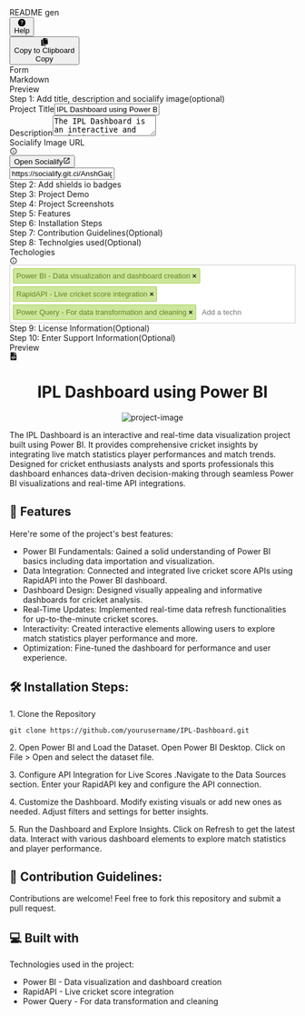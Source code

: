 <!DOCTYPE html>
<!-- saved from url=(0033)https://readme-gen.vercel.app/app -->
<html><head><meta http-equiv="Content-Type" content="text/html; charset=UTF-8"><meta name="viewport" content="width=device-width"><title>README GEN</title><link rel="icon" href="https://readme-gen.vercel.app/favicon.ico"><meta name="next-head-count" content="4"><link rel="preload" href="./README GEN_files/d64d0f8b199c91ce5638.css" as="style"><link rel="stylesheet" href="./README GEN_files/d64d0f8b199c91ce5638.css" data-n-g=""><noscript data-n-css=""></noscript><style data-n-href="/_next/static/css/11aad5633598781a6857.css">.Toastify__toast-container{z-index:9999;-webkit-transform:translateZ(9999px);position:fixed;padding:4px;width:320px;box-sizing:border-box;color:#fff}.Toastify__toast-container--top-left{top:1em;left:1em}.Toastify__toast-container--top-center{top:1em;left:50%;transform:translateX(-50%)}.Toastify__toast-container--top-right{top:1em;right:1em}.Toastify__toast-container--bottom-left{bottom:1em;left:1em}.Toastify__toast-container--bottom-center{bottom:1em;left:50%;transform:translateX(-50%)}.Toastify__toast-container--bottom-right{bottom:1em;right:1em}@media only screen and (max-width:480px){.Toastify__toast-container{width:100vw;padding:0;left:0;margin:0}.Toastify__toast-container--top-center,.Toastify__toast-container--top-left,.Toastify__toast-container--top-right{top:0;transform:translateX(0)}.Toastify__toast-container--bottom-center,.Toastify__toast-container--bottom-left,.Toastify__toast-container--bottom-right{bottom:0;transform:translateX(0)}.Toastify__toast-container--rtl{right:0;left:auto}}.Toastify__toast{position:relative;min-height:64px;box-sizing:border-box;margin-bottom:1rem;padding:8px;border-radius:4px;box-shadow:0 1px 10px 0 rgba(0,0,0,.1),0 2px 15px 0 rgba(0,0,0,.05);display:flex;justify-content:space-between;max-height:800px;overflow:hidden;font-family:sans-serif;cursor:pointer;direction:ltr}.Toastify__toast--rtl{direction:rtl}.Toastify__toast--dark{background:#121212;color:#fff}.Toastify__toast--default{background:#fff;color:#aaa}.Toastify__toast--info{background:#3498db}.Toastify__toast--success{background:#07bc0c}.Toastify__toast--warning{background:#f1c40f}.Toastify__toast--error{background:#e74c3c}.Toastify__toast-body{margin:auto 0;flex:1 1 auto;padding:6px}.Toastify--animate{-webkit-animation-fill-mode:both;animation-fill-mode:both;-webkit-animation-duration:.7s;animation-duration:.7s}@media only screen and (max-width:480px){.Toastify__toast{margin-bottom:0;border-radius:0}}.Toastify__close-button{color:#fff;background:transparent;outline:none;border:none;padding:0;cursor:pointer;opacity:.7;transition:.3s ease;align-self:flex-start}.Toastify__close-button--default{color:#000;opacity:.3}.Toastify__close-button>svg{fill:currentColor;height:16px;width:14px}.Toastify__close-button:focus,.Toastify__close-button:hover{opacity:1}@-webkit-keyframes Toastify__trackProgress{0%{transform:scaleX(1)}to{transform:scaleX(0)}}@keyframes Toastify__trackProgress{0%{transform:scaleX(1)}to{transform:scaleX(0)}}.Toastify__progress-bar{position:absolute;bottom:0;left:0;width:100%;height:5px;z-index:9999;opacity:.7;background-color:hsla(0,0%,100%,.7);transform-origin:left}.Toastify__progress-bar--animated{-webkit-animation:Toastify__trackProgress linear 1 forwards;animation:Toastify__trackProgress linear 1 forwards}.Toastify__progress-bar--controlled{transition:transform .2s}.Toastify__progress-bar--rtl{right:0;left:auto;transform-origin:right}.Toastify__progress-bar--default{background:linear-gradient(90deg,#4cd964,#5ac8fa,#007aff,#34aadc,#5856d6,#ff2d55)}.Toastify__progress-bar--dark{background:#bb86fc}@-webkit-keyframes Toastify__bounceInRight{0%,60%,75%,90%,to{-webkit-animation-timing-function:cubic-bezier(.215,.61,.355,1);animation-timing-function:cubic-bezier(.215,.61,.355,1)}0%{opacity:0;transform:translate3d(3000px,0,0)}60%{opacity:1;transform:translate3d(-25px,0,0)}75%{transform:translate3d(10px,0,0)}90%{transform:translate3d(-5px,0,0)}to{transform:none}}@keyframes Toastify__bounceInRight{0%,60%,75%,90%,to{-webkit-animation-timing-function:cubic-bezier(.215,.61,.355,1);animation-timing-function:cubic-bezier(.215,.61,.355,1)}0%{opacity:0;transform:translate3d(3000px,0,0)}60%{opacity:1;transform:translate3d(-25px,0,0)}75%{transform:translate3d(10px,0,0)}90%{transform:translate3d(-5px,0,0)}to{transform:none}}@-webkit-keyframes Toastify__bounceOutRight{20%{opacity:1;transform:translate3d(-20px,0,0)}to{opacity:0;transform:translate3d(2000px,0,0)}}@keyframes Toastify__bounceOutRight{20%{opacity:1;transform:translate3d(-20px,0,0)}to{opacity:0;transform:translate3d(2000px,0,0)}}@-webkit-keyframes Toastify__bounceInLeft{0%,60%,75%,90%,to{-webkit-animation-timing-function:cubic-bezier(.215,.61,.355,1);animation-timing-function:cubic-bezier(.215,.61,.355,1)}0%{opacity:0;transform:translate3d(-3000px,0,0)}60%{opacity:1;transform:translate3d(25px,0,0)}75%{transform:translate3d(-10px,0,0)}90%{transform:translate3d(5px,0,0)}to{transform:none}}@keyframes Toastify__bounceInLeft{0%,60%,75%,90%,to{-webkit-animation-timing-function:cubic-bezier(.215,.61,.355,1);animation-timing-function:cubic-bezier(.215,.61,.355,1)}0%{opacity:0;transform:translate3d(-3000px,0,0)}60%{opacity:1;transform:translate3d(25px,0,0)}75%{transform:translate3d(-10px,0,0)}90%{transform:translate3d(5px,0,0)}to{transform:none}}@-webkit-keyframes Toastify__bounceOutLeft{20%{opacity:1;transform:translate3d(20px,0,0)}to{opacity:0;transform:translate3d(-2000px,0,0)}}@keyframes Toastify__bounceOutLeft{20%{opacity:1;transform:translate3d(20px,0,0)}to{opacity:0;transform:translate3d(-2000px,0,0)}}@-webkit-keyframes Toastify__bounceInUp{0%,60%,75%,90%,to{-webkit-animation-timing-function:cubic-bezier(.215,.61,.355,1);animation-timing-function:cubic-bezier(.215,.61,.355,1)}0%{opacity:0;transform:translate3d(0,3000px,0)}60%{opacity:1;transform:translate3d(0,-20px,0)}75%{transform:translate3d(0,10px,0)}90%{transform:translate3d(0,-5px,0)}to{transform:translateZ(0)}}@keyframes Toastify__bounceInUp{0%,60%,75%,90%,to{-webkit-animation-timing-function:cubic-bezier(.215,.61,.355,1);animation-timing-function:cubic-bezier(.215,.61,.355,1)}0%{opacity:0;transform:translate3d(0,3000px,0)}60%{opacity:1;transform:translate3d(0,-20px,0)}75%{transform:translate3d(0,10px,0)}90%{transform:translate3d(0,-5px,0)}to{transform:translateZ(0)}}@-webkit-keyframes Toastify__bounceOutUp{20%{transform:translate3d(0,-10px,0)}40%,45%{opacity:1;transform:translate3d(0,20px,0)}to{opacity:0;transform:translate3d(0,-2000px,0)}}@keyframes Toastify__bounceOutUp{20%{transform:translate3d(0,-10px,0)}40%,45%{opacity:1;transform:translate3d(0,20px,0)}to{opacity:0;transform:translate3d(0,-2000px,0)}}@-webkit-keyframes Toastify__bounceInDown{0%,60%,75%,90%,to{-webkit-animation-timing-function:cubic-bezier(.215,.61,.355,1);animation-timing-function:cubic-bezier(.215,.61,.355,1)}0%{opacity:0;transform:translate3d(0,-3000px,0)}60%{opacity:1;transform:translate3d(0,25px,0)}75%{transform:translate3d(0,-10px,0)}90%{transform:translate3d(0,5px,0)}to{transform:none}}@keyframes Toastify__bounceInDown{0%,60%,75%,90%,to{-webkit-animation-timing-function:cubic-bezier(.215,.61,.355,1);animation-timing-function:cubic-bezier(.215,.61,.355,1)}0%{opacity:0;transform:translate3d(0,-3000px,0)}60%{opacity:1;transform:translate3d(0,25px,0)}75%{transform:translate3d(0,-10px,0)}90%{transform:translate3d(0,5px,0)}to{transform:none}}@-webkit-keyframes Toastify__bounceOutDown{20%{transform:translate3d(0,10px,0)}40%,45%{opacity:1;transform:translate3d(0,-20px,0)}to{opacity:0;transform:translate3d(0,2000px,0)}}@keyframes Toastify__bounceOutDown{20%{transform:translate3d(0,10px,0)}40%,45%{opacity:1;transform:translate3d(0,-20px,0)}to{opacity:0;transform:translate3d(0,2000px,0)}}.Toastify__bounce-enter--bottom-left,.Toastify__bounce-enter--top-left{-webkit-animation-name:Toastify__bounceInLeft;animation-name:Toastify__bounceInLeft}.Toastify__bounce-enter--bottom-right,.Toastify__bounce-enter--top-right{-webkit-animation-name:Toastify__bounceInRight;animation-name:Toastify__bounceInRight}.Toastify__bounce-enter--top-center{-webkit-animation-name:Toastify__bounceInDown;animation-name:Toastify__bounceInDown}.Toastify__bounce-enter--bottom-center{-webkit-animation-name:Toastify__bounceInUp;animation-name:Toastify__bounceInUp}.Toastify__bounce-exit--bottom-left,.Toastify__bounce-exit--top-left{-webkit-animation-name:Toastify__bounceOutLeft;animation-name:Toastify__bounceOutLeft}.Toastify__bounce-exit--bottom-right,.Toastify__bounce-exit--top-right{-webkit-animation-name:Toastify__bounceOutRight;animation-name:Toastify__bounceOutRight}.Toastify__bounce-exit--top-center{-webkit-animation-name:Toastify__bounceOutUp;animation-name:Toastify__bounceOutUp}.Toastify__bounce-exit--bottom-center{-webkit-animation-name:Toastify__bounceOutDown;animation-name:Toastify__bounceOutDown}@-webkit-keyframes Toastify__zoomIn{0%{opacity:0;transform:scale3d(.3,.3,.3)}50%{opacity:1}}@keyframes Toastify__zoomIn{0%{opacity:0;transform:scale3d(.3,.3,.3)}50%{opacity:1}}@-webkit-keyframes Toastify__zoomOut{0%{opacity:1}50%{opacity:0;transform:scale3d(.3,.3,.3)}to{opacity:0}}@keyframes Toastify__zoomOut{0%{opacity:1}50%{opacity:0;transform:scale3d(.3,.3,.3)}to{opacity:0}}.Toastify__zoom-enter{-webkit-animation-name:Toastify__zoomIn;animation-name:Toastify__zoomIn}.Toastify__zoom-exit{-webkit-animation-name:Toastify__zoomOut;animation-name:Toastify__zoomOut}@-webkit-keyframes Toastify__flipIn{0%{transform:perspective(400px) rotateX(90deg);-webkit-animation-timing-function:ease-in;animation-timing-function:ease-in;opacity:0}40%{transform:perspective(400px) rotateX(-20deg);-webkit-animation-timing-function:ease-in;animation-timing-function:ease-in}60%{transform:perspective(400px) rotateX(10deg);opacity:1}80%{transform:perspective(400px) rotateX(-5deg)}to{transform:perspective(400px)}}@keyframes Toastify__flipIn{0%{transform:perspective(400px) rotateX(90deg);-webkit-animation-timing-function:ease-in;animation-timing-function:ease-in;opacity:0}40%{transform:perspective(400px) rotateX(-20deg);-webkit-animation-timing-function:ease-in;animation-timing-function:ease-in}60%{transform:perspective(400px) rotateX(10deg);opacity:1}80%{transform:perspective(400px) rotateX(-5deg)}to{transform:perspective(400px)}}@-webkit-keyframes Toastify__flipOut{0%{transform:perspective(400px)}30%{transform:perspective(400px) rotateX(-20deg);opacity:1}to{transform:perspective(400px) rotateX(90deg);opacity:0}}@keyframes Toastify__flipOut{0%{transform:perspective(400px)}30%{transform:perspective(400px) rotateX(-20deg);opacity:1}to{transform:perspective(400px) rotateX(90deg);opacity:0}}.Toastify__flip-enter{-webkit-animation-name:Toastify__flipIn;animation-name:Toastify__flipIn}.Toastify__flip-exit{-webkit-animation-name:Toastify__flipOut;animation-name:Toastify__flipOut}@-webkit-keyframes Toastify__slideInRight{0%{transform:translate3d(110%,0,0);visibility:visible}to{transform:translateZ(0)}}@keyframes Toastify__slideInRight{0%{transform:translate3d(110%,0,0);visibility:visible}to{transform:translateZ(0)}}@-webkit-keyframes Toastify__slideInLeft{0%{transform:translate3d(-110%,0,0);visibility:visible}to{transform:translateZ(0)}}@keyframes Toastify__slideInLeft{0%{transform:translate3d(-110%,0,0);visibility:visible}to{transform:translateZ(0)}}@-webkit-keyframes Toastify__slideInUp{0%{transform:translate3d(0,110%,0);visibility:visible}to{transform:translateZ(0)}}@keyframes Toastify__slideInUp{0%{transform:translate3d(0,110%,0);visibility:visible}to{transform:translateZ(0)}}@-webkit-keyframes Toastify__slideInDown{0%{transform:translate3d(0,-110%,0);visibility:visible}to{transform:translateZ(0)}}@keyframes Toastify__slideInDown{0%{transform:translate3d(0,-110%,0);visibility:visible}to{transform:translateZ(0)}}@-webkit-keyframes Toastify__slideOutRight{0%{transform:translateZ(0)}to{visibility:hidden;transform:translate3d(110%,0,0)}}@keyframes Toastify__slideOutRight{0%{transform:translateZ(0)}to{visibility:hidden;transform:translate3d(110%,0,0)}}@-webkit-keyframes Toastify__slideOutLeft{0%{transform:translateZ(0)}to{visibility:hidden;transform:translate3d(-110%,0,0)}}@keyframes Toastify__slideOutLeft{0%{transform:translateZ(0)}to{visibility:hidden;transform:translate3d(-110%,0,0)}}@-webkit-keyframes Toastify__slideOutDown{0%{transform:translateZ(0)}to{visibility:hidden;transform:translate3d(0,500px,0)}}@keyframes Toastify__slideOutDown{0%{transform:translateZ(0)}to{visibility:hidden;transform:translate3d(0,500px,0)}}@-webkit-keyframes Toastify__slideOutUp{0%{transform:translateZ(0)}to{visibility:hidden;transform:translate3d(0,-500px,0)}}@keyframes Toastify__slideOutUp{0%{transform:translateZ(0)}to{visibility:hidden;transform:translate3d(0,-500px,0)}}.Toastify__slide-enter--bottom-left,.Toastify__slide-enter--top-left{-webkit-animation-name:Toastify__slideInLeft;animation-name:Toastify__slideInLeft}.Toastify__slide-enter--bottom-right,.Toastify__slide-enter--top-right{-webkit-animation-name:Toastify__slideInRight;animation-name:Toastify__slideInRight}.Toastify__slide-enter--top-center{-webkit-animation-name:Toastify__slideInDown;animation-name:Toastify__slideInDown}.Toastify__slide-enter--bottom-center{-webkit-animation-name:Toastify__slideInUp;animation-name:Toastify__slideInUp}.Toastify__slide-exit--bottom-left,.Toastify__slide-exit--top-left{-webkit-animation-name:Toastify__slideOutLeft;animation-name:Toastify__slideOutLeft}.Toastify__slide-exit--bottom-right,.Toastify__slide-exit--top-right{-webkit-animation-name:Toastify__slideOutRight;animation-name:Toastify__slideOutRight}.Toastify__slide-exit--top-center{-webkit-animation-name:Toastify__slideOutUp;animation-name:Toastify__slideOutUp}.Toastify__slide-exit--bottom-center{-webkit-animation-name:Toastify__slideOutDown;animation-name:Toastify__slideOutDown}.react-tagsinput{background-color:#fff;border:1px solid #ccc;overflow:hidden;padding-left:5px;padding-top:5px}.react-tagsinput--focused{border-color:#a5d24a}.react-tagsinput-tag{background-color:#cde69c;border-radius:2px;border:1px solid #a5d24a;color:#638421;display:inline-block;font-family:sans-serif;font-size:13px;font-weight:400;margin-bottom:5px;margin-right:5px;padding:5px}.react-tagsinput-remove{cursor:pointer;font-weight:700}.react-tagsinput-tag a:before{content:" ×"}.react-tagsinput-input{background:transparent;border:0;color:#777;font-family:sans-serif;font-size:13px;font-weight:400;margin-bottom:6px;margin-top:1px;outline:none;padding:5px;width:80px}</style><script defer="" nomodule="" src="./README GEN_files/polyfills-e7a279300235e161e32a.js.download"></script><script src="./README GEN_files/webpack-d6ded2238bde634a0000.js.download" defer=""></script><script src="./README GEN_files/framework-2f612445bd50b211f15a.js.download" defer=""></script><script src="./README GEN_files/main-63aa6d9134463acbfbf4.js.download" defer=""></script><script src="./README GEN_files/_app-4adaa9205beda8307ea0.js.download" defer=""></script><script src="./README GEN_files/1bfc9850-0ce7ad91792f744aed77.js.download" defer=""></script><script src="./README GEN_files/ae51ba48-c2face5c32cdf50711de.js.download" defer=""></script><script src="./README GEN_files/78e521c3-d49a6769069c9d643ab2.js.download" defer=""></script><script src="./README GEN_files/127-472ed52aeaf1a74e9ae5.js.download" defer=""></script><script src="./README GEN_files/index-a3cd5642efaeaf5770ff.js.download" defer=""></script><script src="./README GEN_files/_buildManifest.js.download" defer=""></script><script src="./README GEN_files/_ssgManifest.js.download" defer=""></script></head><body><div id="__next"><div><main><nav class="w-full site-header bg-indigo-800 text-white flex items-center justify-start md:pl-20 pl-4"><div class="text-lg font-bold">README gen</div><div class="ml-auto md:mr-6 mr-2 flex items-center flex-row-reverse"><div class="ml-3 md:block hidden"><button class="flex items-center border-white border rounded p-2 bg-white text-indigo-800 bg-opacity-90"><svg stroke="currentColor" fill="currentColor" stroke-width="0" viewBox="0 0 16 16" class="mr-1 text-xl" height="1em" width="1em" xmlns="http://www.w3.org/2000/svg"><path fill-rule="evenodd" d="M16 8A8 8 0 110 8a8 8 0 0116 0zM6.57 6.033H5.25C5.22 4.147 6.68 3.5 8.006 3.5c1.397 0 2.673.73 2.673 2.24 0 1.08-.635 1.594-1.244 2.057-.737.559-1.01.768-1.01 1.486v.355H7.117l-.007-.463c-.038-.927.495-1.498 1.168-1.987.59-.444.965-.736.965-1.371 0-.825-.628-1.168-1.314-1.168-.901 0-1.358.603-1.358 1.384zm1.251 6.443c-.584 0-1.009-.394-1.009-.927 0-.552.425-.94 1.01-.94.609 0 1.028.388 1.028.94 0 .533-.42.927-1.029.927z" clip-rule="evenodd"></path></svg><div class="md:block hidden">Help</div></button></div><div><button class="flex items-center border-white border rounded p-2 bg-white text-indigo-800 bg-opacity-90"><svg stroke="currentColor" fill="currentColor" stroke-width="0" viewBox="0 0 448 512" class="mr-1" height="1em" width="1em" xmlns="http://www.w3.org/2000/svg"><path d="M320 448v40c0 13.255-10.745 24-24 24H24c-13.255 0-24-10.745-24-24V120c0-13.255 10.745-24 24-24h72v296c0 30.879 25.121 56 56 56h168zm0-344V0H152c-13.255 0-24 10.745-24 24v368c0 13.255 10.745 24 24 24h272c13.255 0 24-10.745 24-24V128H344c-13.2 0-24-10.8-24-24zm120.971-31.029L375.029 7.029A24 24 0 0 0 358.059 0H352v96h96v-6.059a24 24 0 0 0-7.029-16.97z"></path></svg><div class="md:block hidden">Copy to Clipboard</div><div class="md:hidden block">Copy</div></button></div><div class="Toastify"></div></div></nav><div class="w-full md:flex"><div class="md:w-1/2 max-h-screen overflow-hidden"><nav class="w-full flex justify-start border-b"><div class="border border-indigo-200 border-b-0 border-r-0 px-5 py-2 w-56 text-indigo-800 cursor-pointer rounded bg-indigo-100 bg-opacity-50">Form</div><div class="border border-indigo-200 border-b-0 px-5 py-2 w-56 text-indigo-800 cursor-pointer rounded">Markdown</div><div class="border border-indigo-200 border-b-0 px-5 py-2 w-56 text-indigo-800 cursor-pointer rounded md:hidden block">Preview</div></nav><div class="w-full text-indigo-800 overflow-scroll readme-input-section"><div class="Collapsible" id="titleDescriptionContainer"><span class="Collapsible__trigger is-open">Step 1: Add title, description and socialify image(optional)</span><div class="Collapsible__contentOuter" style="height: auto; transition: none; overflow: hidden;"><div class="Collapsible__contentInner"><div class="md:flex my-2"><div class="px-6"><div class="flex flex-col items-start"><label for="project-title">Project Title</label><input type="text" id="project-title" class="border rounded mt-2 py-1 px-2 w-56" placeholder="Enter project title" value="IPL Dashboard using Power BI"></div><div class="flex flex-col items-start mt-4"><label for="project-description">Description</label><textarea type="text" id="project-description" class="border rounded mt-2 py-1 px-2 h-32 w-56" placeholder="Enter project description">The IPL Dashboard is an interactive and real-time data visualization project built using Power BI. It provides comprehensive cricket insights by integrating live match statistics, player performances, and match trends. Designed for cricket enthusiasts, analysts, and sports professionals, this dashboard enhances data-driven decision-making through seamless Power BI visualizations and real-time API integrations.</textarea></div></div><div class="px-6 md:px-0"><div class="flex items-center justify-start"><label for="socialify-image-url">Socialify Image URL</label><div><svg stroke="currentColor" fill="currentColor" stroke-width="0" viewBox="0 0 512 512" class="ml-1 cursor-pointer" height="1em" width="1em" xmlns="http://www.w3.org/2000/svg"><path d="M256 90c44.3 0 86 17.3 117.4 48.6C404.7 170 422 211.7 422 256s-17.3 86-48.6 117.4C342 404.7 300.3 422 256 422s-86-17.3-117.4-48.6C107.3 342 90 300.3 90 256s17.3-86 48.6-117.4C170 107.3 211.7 90 256 90m0-42C141.1 48 48 141.1 48 256s93.1 208 208 208 208-93.1 208-208S370.9 48 256 48z"></path><path d="M277 360h-42V235h42v125zm0-166h-42v-42h42v42z"></path></svg></div><div></div><div class="ml-2"><button class="bg-indigo-800 text-white px-2 rounded flex items-center link-button"><span class="text-sm">Open Socialify</span><svg stroke="currentColor" fill="currentColor" stroke-width="0" viewBox="0 0 512 512" height="1em" width="1em" xmlns="http://www.w3.org/2000/svg"><path d="M405.34 405.332H106.66V106.668H240V64H106.66C83.191 64 64 83.197 64 106.668v298.664C64 428.803 83.191 448 106.66 448h298.68c23.469 0 42.66-19.197 42.66-42.668V272h-42.66v133.332zM288 64v42.668h87.474L159.999 322.133l29.866 29.866 215.476-215.47V224H448V64H288z"></path></svg></button></div></div><div class="flex justify-start"><input type="text" id="project-image-url" class="border rounded mt-2 py-1 px-2 w-56" placeholder="Enter URL for project image" value="https://socialify.git.ci/AnshGaigawali/IPL2024Dashboard/image?language=1&amp;owner=1&amp;name=1&amp;stargazers=1&amp;theme=Light"></div></div></div></div></div></div><div class="Collapsible" id="ShieldsIOContainer"><span class="Collapsible__trigger is-closed">Step 2: Add shields io badges</span><div class="Collapsible__contentOuter" style="height: 0px; transition: height 400ms linear; overflow: hidden;"><div class="Collapsible__contentInner"><div class="flex mt-2"><div class="px-6"><div class="flex flex-col items-start mt-2"><div class="flex items-center"><div class="flex items-center"><label for="project-description">Shields</label><div class="cursor-pointer"><svg stroke="currentColor" fill="currentColor" stroke-width="0" viewBox="0 0 512 512" class="ml-1" height="1em" width="1em" xmlns="http://www.w3.org/2000/svg"><path d="M256 90c44.3 0 86 17.3 117.4 48.6C404.7 170 422 211.7 422 256s-17.3 86-48.6 117.4C342 404.7 300.3 422 256 422s-86-17.3-117.4-48.6C107.3 342 90 300.3 90 256s17.3-86 48.6-117.4C170 107.3 211.7 90 256 90m0-42C141.1 48 48 141.1 48 256s93.1 208 208 208 208-93.1 208-208S370.9 48 256 48z"></path><path d="M277 360h-42V235h42v125zm0-166h-42v-42h42v42z"></path></svg></div><div></div></div><div class="ml-5"><button class="bg-indigo-800 text-white px-3 py-1 rounded">Generate Sheilds</button></div></div><div class="my-2" id="shields-io-input-container"><div class="react-tagsinput"><span><input type="text" class="react-tagsinput-input" placeholder="Enter a badge URL and press enter" value=""></span></div></div></div></div></div></div></div></div><div class="Collapsible" id="projectDemoContainer"><span class="Collapsible__trigger is-closed">Step 3: Project Demo</span><div class="Collapsible__contentOuter" style="height: 0px; transition: height 400ms linear; overflow: hidden;"><div class="Collapsible__contentInner"><div class="flex my-2"><div class="px-6"><div class="flex flex-col items-start mt-4"><label for="project-demo-url">Project Demo URL</label><input type="text" id="project-demo-url" class="border rounded mt-2 py-1 px-2 w-56" placeholder="Enter project demo URL" value=""></div></div></div></div></div></div><div class="Collapsible" id="projectScreenShotsContainer"><span class="Collapsible__trigger is-closed">Step 4: Project Screenshots</span><div class="Collapsible__contentOuter" style="height: 0px; transition: height 400ms linear; overflow: hidden;"><div class="Collapsible__contentInner"><div class="flex mt-2"><div class="px-6"><div class="my-1"><div class="md:flex mt-2"><div class="flex flex-col items-start"><label for="first-text-inputScreenshot Image URL">Screenshot Image URL</label><input type="text" data-cy="first-text-inputScreenshotImageURL0" id="first-text-inputScreenshot Image URL0" class="border rounded mt-1 py-1 px-2 w-52" placeholder="Enter URL of project screenshot" value=""></div><div class="flex flex-col items-start md:ml-4"><label for="second-text-input">Enter Width</label><input type="text" id="second-text-inputEnter Width0" data-cy="second-text-inputEnterWidth0" class="border rounded mt-1 py-1 px-2 w-52" placeholder="Enter width for image" value=""></div><div class="flex flex-col items-start md:ml-4"><label for="third-text-input">Enter Height</label><input type="text" id="third-text-input" data-cy="third-text-inputEnterHeight0" class="border rounded mt-1 py-1 px-2 w-52" placeholder="Enter height for image" value=""></div></div><button class="bg-indigo-800 text-white px-3 py-1 rounded my-4" data-cy="Screenshot Image URL-button"><div class="flex items-center"><svg stroke="currentColor" fill="none" stroke-width="2" viewBox="0 0 24 24" stroke-linecap="round" stroke-linejoin="round" height="1em" width="1em" xmlns="http://www.w3.org/2000/svg"><circle cx="12" cy="12" r="10"></circle><line x1="12" y1="8" x2="12" y2="16"></line><line x1="8" y1="12" x2="16" y2="12"></line></svg><span class="ml-1">Add another project screenshot</span></div></button></div></div></div></div></div></div><div class="Collapsible" id="featuresContainer"><span class="Collapsible__trigger is-closed">Step 5: Features</span><div class="Collapsible__contentOuter" style="height: 0px; transition: height 400ms linear; overflow: hidden;"><div class="Collapsible__contentInner"><div class="flex mt-2"><div class="px-6"><div class="flex flex-col items-start mt-2"><div class="flex items-center"><div class="flex items-center"><label for="project-description">Features</label><div class="cursor-pointer"><svg stroke="currentColor" fill="currentColor" stroke-width="0" viewBox="0 0 512 512" class="ml-1" height="1em" width="1em" xmlns="http://www.w3.org/2000/svg"><path d="M256 90c44.3 0 86 17.3 117.4 48.6C404.7 170 422 211.7 422 256s-17.3 86-48.6 117.4C342 404.7 300.3 422 256 422s-86-17.3-117.4-48.6C107.3 342 90 300.3 90 256s17.3-86 48.6-117.4C170 107.3 211.7 90 256 90m0-42C141.1 48 48 141.1 48 256s93.1 208 208 208 208-93.1 208-208S370.9 48 256 48z"></path><path d="M277 360h-42V235h42v125zm0-166h-42v-42h42v42z"></path></svg></div><div></div></div></div><div class="my-2" data-cy="features-input-tags-containerFeatures"><div class="react-tagsinput"><span><span class="react-tagsinput-tag">Power BI Fundamentals: Gained a solid understanding of Power BI basics, including data importation and visualization.<a class="react-tagsinput-remove"></a></span><span class="react-tagsinput-tag">Data Integration: Connected and integrated live cricket score APIs using RapidAPI into the Power BI dashboard.<a class="react-tagsinput-remove"></a></span><span class="react-tagsinput-tag">Dashboard Design: Designed visually appealing and informative dashboards for cricket analysis.<a class="react-tagsinput-remove"></a></span><span class="react-tagsinput-tag">Real-Time Updates: Implemented real-time data refresh functionalities for up-to-the-minute cricket scores.<a class="react-tagsinput-remove"></a></span><span class="react-tagsinput-tag">Interactivity: Created interactive elements allowing users to explore match statistics, player performance, and more.<a class="react-tagsinput-remove"></a></span><span class="react-tagsinput-tag">Optimization: Fine-tuned the dashboard for performance and user experience.<a class="react-tagsinput-remove"></a></span><input type="text" class="react-tagsinput-input" placeholder="Add a feature and press Enter" value=""></span></div></div></div></div></div></div></div></div><div class="Collapsible" id="installationStepsContainer"><span class="Collapsible__trigger is-closed">Step 6: Installation Steps</span><div class="Collapsible__contentOuter" style="height: 0px; transition: height 400ms linear; overflow: hidden;"><div class="Collapsible__contentInner"><div class="flex mt-2"><div class="px-6"><div class="md:flex mt-2"><div class="flex flex-col items-start"><label for="first-text-inputInstallation Step">Installation Step</label><input type="text" data-cy="first-text-inputInstallationStep0" id="first-text-inputInstallation Step0" class="border rounded mt-1 py-1 px-2 w-52" placeholder="Enter title text for step" value="Clone the Repository"></div><div class="flex flex-col items-start md:ml-4"><label for="second-text-input">Code for step</label><input type="text" id="second-text-inputCode for step0" data-cy="second-text-inputCodeforstep0" class="border rounded mt-1 py-1 px-2 w-52" placeholder="Enter code for step" value="git clone https://github.com/yourusername/IPL-Dashboard.git"></div></div><div class="md:flex mt-2"><div class="flex flex-col items-start"><label for="first-text-inputInstallation Step">Installation Step</label><input type="text" data-cy="first-text-inputInstallationStep1" id="first-text-inputInstallation Step1" class="border rounded mt-1 py-1 px-2 w-52" placeholder="Enter title text for step" value="Open Power BI and Load the Dataset. Open Power BI Desktop.  Click on File &gt; Open and select the dataset file."></div><div class="flex flex-col items-start md:ml-4"><label for="second-text-input">Code for step</label><input type="text" id="second-text-inputCode for step1" data-cy="second-text-inputCodeforstep1" class="border rounded mt-1 py-1 px-2 w-52" placeholder="Enter code for step" value=""></div></div><div class="md:flex mt-2"><div class="flex flex-col items-start"><label for="first-text-inputInstallation Step">Installation Step</label><input type="text" data-cy="first-text-inputInstallationStep2" id="first-text-inputInstallation Step2" class="border rounded mt-1 py-1 px-2 w-52" placeholder="Enter title text for step" value="Configure API Integration for Live Scores  .Navigate to the Data Sources section.  Enter your RapidAPI key and configure the API connection."></div><div class="flex flex-col items-start md:ml-4"><label for="second-text-input">Code for step</label><input type="text" id="second-text-inputCode for step2" data-cy="second-text-inputCodeforstep2" class="border rounded mt-1 py-1 px-2 w-52" placeholder="Enter code for step" value=""></div></div><div class="md:flex mt-2"><div class="flex flex-col items-start"><label for="first-text-inputInstallation Step">Installation Step</label><input type="text" data-cy="first-text-inputInstallationStep3" id="first-text-inputInstallation Step3" class="border rounded mt-1 py-1 px-2 w-52" placeholder="Enter title text for step" value="Customize the Dashboard.  Modify existing visuals or add new ones as needed.  Adjust filters and settings for better insights."></div><div class="flex flex-col items-start md:ml-4"><label for="second-text-input">Code for step</label><input type="text" id="second-text-inputCode for step3" data-cy="second-text-inputCodeforstep3" class="border rounded mt-1 py-1 px-2 w-52" placeholder="Enter code for step" value=""></div></div><div class="md:flex mt-2"><div class="flex flex-col items-start"><label for="first-text-inputInstallation Step">Installation Step</label><input type="text" data-cy="first-text-inputInstallationStep4" id="first-text-inputInstallation Step4" class="border rounded mt-1 py-1 px-2 w-52" placeholder="Enter title text for step" value="Run the Dashboard and Explore Insights.  Click on Refresh to get the latest data.  Interact with various dashboard elements to explore match statistics and player performance."></div><div class="flex flex-col items-start md:ml-4"><label for="second-text-input">Code for step</label><input type="text" id="second-text-inputCode for step4" data-cy="second-text-inputCodeforstep4" class="border rounded mt-1 py-1 px-2 w-52" placeholder="Enter code for step" value=""></div></div><button class="bg-indigo-800 text-white px-3 py-1 rounded my-4" data-cy="Installation Step-button"><div class="flex items-center"><svg stroke="currentColor" fill="none" stroke-width="2" viewBox="0 0 24 24" stroke-linecap="round" stroke-linejoin="round" height="1em" width="1em" xmlns="http://www.w3.org/2000/svg"><circle cx="12" cy="12" r="10"></circle><line x1="12" y1="8" x2="12" y2="16"></line><line x1="8" y1="12" x2="16" y2="12"></line></svg><span class="ml-1">Add another step</span></div></button></div></div></div></div></div><div class="Collapsible"><span class="Collapsible__trigger is-closed">Step 7: Contribution Guidelines(Optional)</span><div class="Collapsible__contentOuter" style="height: 0px; transition: height 400ms linear; overflow: hidden;"><div class="Collapsible__contentInner"><div class="flex mt-2"><div class="px-6"><div class="flex flex-col items-start mt-4"><label for="project-contribution-guidelines">Enter Contribution Guidelines</label><textarea type="text" id="project-contribution-guidelines" class="border rounded mt-2 py-1 px-2 h-32 w-56 lg:w-96" placeholder="Enter project contribution guidelines">Contributions are welcome! Feel free to fork this repository and submit a pull request.</textarea></div></div></div></div></div></div><div class="Collapsible"><span class="Collapsible__trigger is-open">Step 8: Technolgies used(Optional)</span><div class="Collapsible__contentOuter" style="height: auto; transition: height 400ms linear; overflow: hidden;"><div class="Collapsible__contentInner"><div class="flex mt-2"><div class="px-6"><div class="flex flex-col items-start mt-2"><div class="flex items-center"><div class="flex items-center"><label for="project-description">Techologies</label><div class="cursor-pointer"><svg stroke="currentColor" fill="currentColor" stroke-width="0" viewBox="0 0 512 512" class="ml-1" height="1em" width="1em" xmlns="http://www.w3.org/2000/svg"><path d="M256 90c44.3 0 86 17.3 117.4 48.6C404.7 170 422 211.7 422 256s-17.3 86-48.6 117.4C342 404.7 300.3 422 256 422s-86-17.3-117.4-48.6C107.3 342 90 300.3 90 256s17.3-86 48.6-117.4C170 107.3 211.7 90 256 90m0-42C141.1 48 48 141.1 48 256s93.1 208 208 208 208-93.1 208-208S370.9 48 256 48z"></path><path d="M277 360h-42V235h42v125zm0-166h-42v-42h42v42z"></path></svg></div><div></div></div></div><div class="my-2" data-cy="features-input-tags-containerTechologies"><div class="react-tagsinput"><span><span class="react-tagsinput-tag">Power BI - Data visualization and dashboard creation<a class="react-tagsinput-remove"></a></span><span class="react-tagsinput-tag">RapidAPI - Live cricket score integration<a class="react-tagsinput-remove"></a></span><span class="react-tagsinput-tag">Power Query - For data transformation and cleaning<a class="react-tagsinput-remove"></a></span><input type="text" class="react-tagsinput-input" placeholder="Add a technology and press Enter" value=""></span></div></div></div></div></div></div></div></div><div class="Collapsible"><span class="Collapsible__trigger is-closed">Step 9: License Information(Optional)</span><div class="Collapsible__contentOuter" style="height: 0px; transition: height 400ms linear; overflow: hidden;"><div class="Collapsible__contentInner"><div class="flex my-2"><div class="px-6"><div class="flex flex-col items-start"><label for="project-license">Enter License Name</label><input type="text" id="project-license" class="border rounded mt-2 py-1 px-2 w-56" placeholder="Enter project license" value=""></div></div></div></div></div></div><div class="Collapsible"><span class="Collapsible__trigger is-closed">Step 10: Enter Support Information(Optional)</span><div class="Collapsible__contentOuter" style="height: 0px; transition: height 400ms linear; overflow: hidden;"><div class="Collapsible__contentInner"><div class="flex"><div class="px-6"><div class="mb-2"><div class="flex flex-col items-start mt-4"><label for="project-support-message">Enter support message</label><textarea type="text" id="project-support-message" class="border rounded mt-2 py-1 px-2 h-32 w-56 lg:w-96" placeholder="Enter project support message"></textarea></div><div class="flex flex-col items-start mt-4"><label for="project-support-image">Enter support image code/link</label><textarea type="text" id="project-support-image" class="border rounded mt-2 py-1 px-2 h-32 w-56 lg:w-96" placeholder="Enter project support image"></textarea></div></div></div></div></div></div></div></div></div><div class="md:w-1/2 md:block border-l text-indigo-800 right-section-container hidden"><nav class="w-full flex justify-start border-b items-center"><div class="border border-indigo-200 px-5 py-2 w-56 border-b-0 border-l-0 rounded-tl rounded-tr">Preview</div><div class="ml-auto mr-2 text-2xl cursor-pointer"><svg stroke="currentColor" fill="currentColor" stroke-width="0" viewBox="0 0 384 512" height="1em" width="1em" xmlns="http://www.w3.org/2000/svg"><path d="M384 121.941V128H256V0h6.059c6.365 0 12.47 2.529 16.971 7.029l97.941 97.941A24.005 24.005 0 0 1 384 121.941zM248 160c-13.2 0-24-10.8-24-24V0H24C10.745 0 0 10.745 0 24v464c0 13.255 10.745 24 24 24h336c13.255 0 24-10.745 24-24V160H248zM123.206 400.505a5.4 5.4 0 0 1-7.633.246l-64.866-60.812a5.4 5.4 0 0 1 0-7.879l64.866-60.812a5.4 5.4 0 0 1 7.633.246l19.579 20.885a5.4 5.4 0 0 1-.372 7.747L101.65 336l40.763 35.874a5.4 5.4 0 0 1 .372 7.747l-19.579 20.884zm51.295 50.479l-27.453-7.97a5.402 5.402 0 0 1-3.681-6.692l61.44-211.626a5.402 5.402 0 0 1 6.692-3.681l27.452 7.97a5.4 5.4 0 0 1 3.68 6.692l-61.44 211.626a5.397 5.397 0 0 1-6.69 3.681zm160.792-111.045l-64.866 60.812a5.4 5.4 0 0 1-7.633-.246l-19.58-20.885a5.4 5.4 0 0 1 .372-7.747L284.35 336l-40.763-35.874a5.4 5.4 0 0 1-.372-7.747l19.58-20.885a5.4 5.4 0 0 1 7.633-.246l64.866 60.812a5.4 5.4 0 0 1-.001 7.879z"></path></svg></div></nav><div class="flex overflow-scroll readme-output-section"><div class="w-full p-4 text-left text-black"><h1 align="center" id="title">IPL Dashboard using Power BI</h1>
<p align="center"><img src="./README GEN_files/image" alt="project-image"></p>
<p id="description">The IPL Dashboard is an interactive and real-time data visualization project built using Power BI. It provides comprehensive cricket insights by integrating live match statistics player performances and match trends. Designed for cricket enthusiasts analysts and sports professionals this dashboard enhances data-driven decision-making through seamless Power BI visualizations and real-time API integrations.</p>
<h2>🧐 Features</h2>
<p>Here're some of the project's best features:</p>
<ul>
<li>Power BI Fundamentals: Gained a solid understanding of Power BI basics including data importation and visualization.</li>
<li>Data Integration: Connected and integrated live cricket score APIs using RapidAPI into the Power BI dashboard.</li>
<li>Dashboard Design: Designed visually appealing and informative dashboards for cricket analysis.</li>
<li>Real-Time Updates: Implemented real-time data refresh functionalities for up-to-the-minute cricket scores.</li>
<li>Interactivity: Created interactive elements allowing users to explore match statistics player performance and more.</li>
<li>Optimization: Fine-tuned the dashboard for performance and user experience.</li>
</ul>
<h2>🛠️ Installation Steps:</h2>
<p>1. Clone the Repository</p>
<pre><code>git clone https://github.com/yourusername/IPL-Dashboard.git
</code></pre>
<p>2. Open Power BI and Load the Dataset. Open Power BI Desktop. Click on File &gt; Open and select the dataset file.</p>
<p>3. Configure API Integration for Live Scores .Navigate to the Data Sources section. Enter your RapidAPI key and configure the API connection.</p>
<p>4. Customize the Dashboard. Modify existing visuals or add new ones as needed. Adjust filters and settings for better insights.</p>
<p>5. Run the Dashboard and Explore Insights. Click on Refresh to get the latest data. Interact with various dashboard elements to explore match statistics and player performance.</p>
<h2>🍰 Contribution Guidelines:</h2>
<p>Contributions are welcome! Feel free to fork this repository and submit a pull request.</p>
<h2>💻 Built with</h2>
<p>Technologies used in the project:</p>
<ul>
<li>Power BI - Data visualization and dashboard creation</li>
<li>RapidAPI - Live cricket score integration</li>
<li>Power Query - For data transformation and cleaning</li>
</ul></div></div></div></div></main></div></div><script id="__NEXT_DATA__" type="application/json">{"props":{"pageProps":{}},"page":"/","query":{},"buildId":"jFILOhogUeHHiZHeB8iCF","nextExport":true,"autoExport":true,"isFallback":false,"scriptLoader":[]}</script><next-route-announcer><p aria-live="assertive" id="__next-route-announcer__" role="alert" style="border: 0px; clip: rect(0px, 0px, 0px, 0px); height: 1px; margin: -1px; overflow: hidden; padding: 0px; position: absolute; width: 1px; white-space: nowrap; overflow-wrap: normal;">README GEN</p></next-route-announcer><script src="./README GEN_files/95b64a6e-b8a7a96709e064e8c11b.js.download"></script><script src="./README GEN_files/0c428ae2-44d9cee83a1bab164727.js.download"></script><script src="./README GEN_files/465-68fdf8feebd08f5a95ea.js.download"></script><script src="./README GEN_files/app-0d51857756800babdc9c.js.download"></script></body></html>
